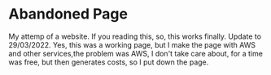 # Abandoned Page
My attemp of a website.
If you reading this, so, this works finally.
Update to 29/03/2022.
Yes, this was a working page, but I make the page with AWS and other services,the problem was AWS, I don't take care about, for a time was free, but then generates costs, so I put down the page.
